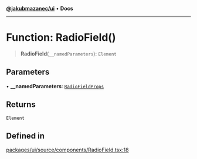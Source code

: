 [**@jakubmazanec/ui**](../README.md) • **Docs**

---

# Function: RadioField()

> **RadioField**(`__namedParameters`): `Element`

## Parameters

• **\_\_namedParameters**: [`RadioFieldProps`](../type-aliases/RadioFieldProps.md)

## Returns

`Element`

## Defined in

[packages/ui/source/components/RadioField.tsx:18](https://github.com/jakubmazanec/tools/blob/3137813ef46c72d3c081751f960a2aa2c61ad567/packages/ui/source/components/RadioField.tsx#L18)
